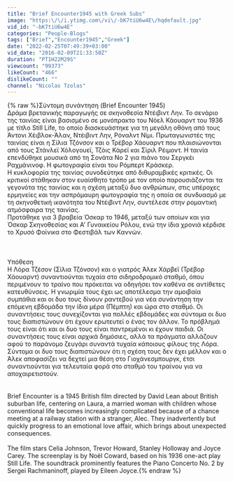 ```yaml
---
title: "Brief Encounter1945 with Greek Subs"
image: "https:\/\/i.ytimg.com\/vi\/-bK7tiU6w4E\/hqdefault.jpg"
vid_id: "-bK7tiU6w4E"
categories: "People-Blogs"
tags: ["Brief","Encounter1945","Greek"]
date: "2022-02-25T07:49:39+03:00"
vid_date: "2016-02-09T21:33:50Z"
duration: "PT1H22M29S"
viewcount: "99373"
likeCount: "466"
dislikeCount: ""
channel: "Nicolas Tzolas"
---
```

{% raw %}Σύντομη συνάντηση (Brief Encounter 1945) <br />Δράμα βρετανικής παραγωγής σε σκηνοθεσία Ντέιβιντ Λην. Το σενάριο της ταινίας είναι βασισμένο σε μονόπρακτο του Νόελ Κάουαρντ του 1936 με τίτλο Still Life, το οποίο διασκευάστηκε για τη μεγάλη οθόνη από τους Άντονι Χέιβλοκ-Άλαν, Ντέιβιντ Λην, Ρόναλντ Νίμι. Πρωταγωνιστές της ταινίας είναι η Σίλια Τζόνσον και ο Τρέβορ Χάουαρντ που πλαισιώνονται από τους Στάνλεϊ Χόλογουεϊ, Τζόις Κάρεϊ και Σίριλ Ρέιμοντ. Η ταινία επενδύθηκε μουσικά από τη Σονάτα Νο 2 για πιάνο του Σεργκέι Ραχμάνινοφ. Η φωτογραφία είναι του Ρόμπερτ Κράσκερ.<br />Η κυκλοφορία της ταινίας συνοδεύτηκε από διθυραμβικές κριτικές. Οι κριτικοί στάθηκαν στον ευαίσθητο τρόπο με τον οποίο παρουσιάζονται τα γεγονότα της ταινίας και η σχέση μεταξύ δυο ανθρώπων, στις υπέροχες ερμηνείες και την ασπρόμαυρη φωτογραφία της η οποία σε συνδυασμό με τη σκηνοθετική ικανότητα του Ντέιβιντ Λην, συντέλεσε στην ρομαντική ατμόσφαιρα της ταινίας. <br />Προτάθηκε για 3 βραβεία Όσκαρ το 1946, μεταξύ των οποίων και για Όσκαρ Σκηνοθεσίας και Α' Γυναικείου Ρόλου, ενώ την ίδια χρονιά κέρδισε το Χρυσό Φοίνικα στο Φεστιβάλ των Καννών.<br /><br /> <br /><br />Υπόθεση<br />Η Λόρα Τζέσον (Σίλια Τζόνσον) και ο γιατρός Άλεκ Χάρβεϊ (Τρέβορ Χάουαρντ) συναντιούνται τυχαία στο σιδηροδρομικό σταθμό, όπου περιμένουν το τραίνο που πρόκειται να οδηγήσει τον καθένα σε αντίθετες κατευθύνσεις. Η γνωριμία τους έχει ως αποτέλεσμα την αμοιβαία συμπάθια και οι δυο τους δίνουν ραντεβού για νέα συνάντηση την επόμενη εβδομάδα την ίδια μέρα (Πέμπτη) και ώρα στο σταθμό. Οι συναντήσεις τους συνεχίζονται για πολλές εβδομάδες και σύντομα οι δυο τους διαπιστώνουν ότι έχουν ερωτευτεί ο ένας τον άλλον. Το πρόβλημά τους είναι ότι και οι δυο τους είναι παντρεμένοι κι έχουν παιδιά. Οι συναντήσεις τους είναι αρχικά δημόσιες, αλλά τα πράγματα αλλάζουν αφού το παράνομο ζευγάρι συναντά τυχαία κάποιους φίλους της Λόρα. Σύντομα οι δυο τους διαπιστώνουν ότι η σχέση τους δεν έχει μέλλον και ο Άλεκ αποφασίζει να δεχτεί μια θέση στο Γιοχάνεσμπουργκ, έτσι συναντιούνται για τελευταία φορά στο σταθμό του τραίνου για να αποχαιρετιστούν.<br /><br /><br />Brief Encounter is a 1945 British film directed by David Lean about British suburban life, centering on Laura, a married woman with children whose conventional life becomes increasingly complicated because of a chance meeting at a railway station with a stranger, Alec. They inadvertently but quickly progress to an emotional love affair, which brings about unexpected consequences.<br /><br />The film stars Celia Johnson, Trevor Howard, Stanley Holloway and Joyce Carey. The screenplay is by Noël Coward, based on his 1936 one-act play Still Life. The soundtrack prominently features the Piano Concerto No. 2 by Sergei Rachmaninoff, played by Eileen Joyce.{% endraw %}
